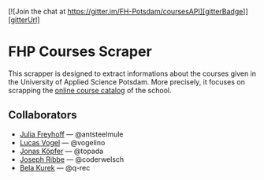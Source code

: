 [![Join the chat at https://gitter.im/FH-Potsdam/coursesAPI][gitterBadge]][gitterUrl]

# FHP Courses Scraper  
This scrapper is designed to extract informations about the courses given in the University of Applied Science Potsdam. More precisely, it focuses on scrapping the [online course catalog][vorlesungsverzeichnisFHP] of the school.

## Collaborators
- [Julia Freyhoff](https://github.com/antsteelmule) — @antsteelmule
- [Lucas Vogel](https://github.com/vogelino) — @vogelino
- [Jonas Köpfer](https://github.com/topada) — @topada
- [Joseph Ribbe](https://github.com/coderwelsch) — @coderwelsch
- [Bela Kurek](https://github.com/q-rec) — @q-rec

<!--- Links -->
[gitterBadge]: https://badges.gitter.im/Join%20Chat.svg
[gitterUrl]:  https://gitter.im/FH-Potsdam/coursesAPI?utm_source=badge&utm_medium=badge&utm_campaign=pr-badge&utm_content=badge
[vorlesungsverzeichnisFHP]: https://www.fh-potsdam.de/studieren/design/studium/vorlesungsverzeichnis
